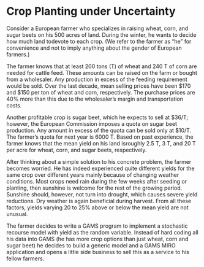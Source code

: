 # Crop Planting under Uncertainty

Consider a European farmer who specializes in raising wheat, corn, and sugar beets on his 500 acres of land. During the winter, he wants to decide how much land todevote to each crop. (We refer to the farmer as “he” for convenience and not to imply anything about the gender of European farmers.) 

The farmer knows that at least 200 tons (T) of wheat and 240 T of corn are needed for cattle feed. These amounts can be raised on the farm or bought from a wholesaler. Any production in excess of the feeding requirement would be sold. Over the last decade, mean selling prices have been $170 and $150 per ton of wheat and corn, respectively. The purchase prices are 40% more than this due to the wholesaler’s margin and transportation costs.

Another profitable crop is sugar beet, which he expects to sell at $36/T; however, the European Commission imposes a quota on sugar beet production. Any amount in excess of the quota can be sold only at $10/T. The farmer’s quota for next year is 6000 T. Based on past experience, the farmer knows that the mean yield on his land isroughly 2.5 T, 3 T, and 20 T per acre for wheat, corn, and sugar beets, respectively.

After thinking about a simple solution to his concrete problem, the farmer becomes worried. He has indeed experienced quite different yields for the same crop over different years mainly because of changing weather conditions. Most crops need rain during the few weeks after seeding or planting, then sunshine is welcome for the rest of the growing period. Sunshine should, however, not turn into drought, which causes severe yield reductions. Dry weather is again beneficial during harvest. From all these factors, yields varying 20 to 25% above or below the mean yield are not unusual.

The farmer decides to write a GAMS program to implement a stochastic recourse model with yield as the random variable. Instead of hard coding all his data into GAMS (he has more crop options than just wheat, corn and sugar beet) he decides to build a generic model and a GAMS MIRO application and opens a little side business to sell this as a service to his fellow farmers.
